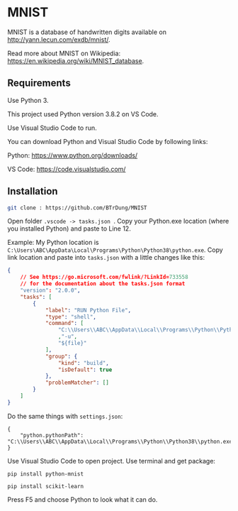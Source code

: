 # MNIST

MNIST is a database of handwritten digits available on http://yann.lecun.com/exdb/mnist/.

Read more about MNIST on Wikipedia: https://en.wikipedia.org/wiki/MNIST_database.

## Requirements

Use Python 3. 

This project used Python version 3.8.2 on VS Code.

Use Visual Studio Code to run. 

You can download Python and Visual Studio Code by following links: 

Python: https://www.python.org/downloads/

VS Code: https://code.visualstudio.com/

## Installation

```bash
git clone : https://github.com/BTrDung/MNIST
```
Open folder ```.vscode -> tasks.json ```. Copy your Python.exe location (where you installed Python) and paste to Line 12.

Example: My Python location is ```C:\Users\ABC\AppData\Local\Programs\Python\Python38\python.exe```. Copy link location and paste into
```tasks.json``` with a little changes like this:
```json
{
    // See https://go.microsoft.com/fwlink/?LinkId=733558
    // for the documentation about the tasks.json format
    "version": "2.0.0",
    "tasks": [
        {
            "label": "RUN Python File",
            "type": "shell",
            "command": [
                "C:\\Users\\ABC\\AppData\\Local\\Programs\\Python\\Python38-32\\python.exe"
                ,"-u",
                "${file}"
            ],
            "group": {
                "kind": "build",
                "isDefault": true
            },
            "problemMatcher": []
        }
    ]
}
```

Do the same things with ```settings.json```: 
```
{
    "python.pythonPath": "C:\\Users\\ABC\\AppData\\Local\\Programs\\Python\\Python38\\python.exe"
}
```

Use Visual Studio Code to open project. Use terminal and get package: 
```
pip install python-mnist
```

```
pip install scikit-learn
```

Press F5 and choose Python to look what it can do. 
